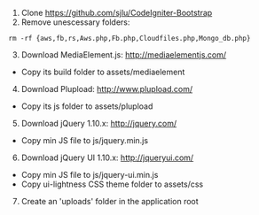1. Clone https://github.com/sjlu/CodeIgniter-Bootstrap
2. Remove unescessary folders:
  ```
  rm -rf {aws,fb,rs,Aws.php,Fb.php,Cloudfiles.php,Mongo_db.php}
  ```
3. Download MediaElement.js: http://mediaelementjs.com/
  * Copy its build folder to assets/mediaelement
4. Download Plupload: http://www.plupload.com/
  * Copy its js folder to assets/plupload
5. Download jQuery 1.10.x: http://jquery.com/
  * Copy min JS file to js/jquery.min.js
6. Download jQuery UI 1.10.x: http://jqueryui.com/
  * Copy min JS file to js/jquery-ui.min.js
  * Copy ui-lightness CSS theme folder to assets/css
7. Create an 'uploads' folder in the application root
